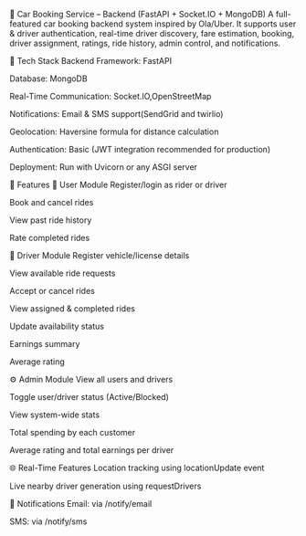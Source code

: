 🚖 Car Booking Service – Backend (FastAPI + Socket.IO + MongoDB)
A full-featured car booking backend system inspired by Ola/Uber. It supports user & driver authentication, real-time driver discovery, fare estimation, booking, driver assignment, ratings, ride history, admin control, and notifications.

📌 Tech Stack
Backend Framework: FastAPI

Database: MongoDB

Real-Time Communication: Socket.IO,OpenStreetMap

Notifications: Email & SMS support(SendGrid and twirlio)

Geolocation: Haversine formula for distance calculation

Authentication: Basic (JWT integration recommended for production)

Deployment: Run with Uvicorn or any ASGI server

🚀 Features
👤 User Module
Register/login as rider or driver

Book and cancel rides

View past ride history

Rate completed rides

🚗 Driver Module
Register vehicle/license details

View available ride requests

Accept or cancel rides

View assigned & completed rides

Update availability status

Earnings summary

Average rating

⚙️ Admin Module
View all users and drivers

Toggle user/driver status (Active/Blocked)

View system-wide stats

Total spending by each customer

Average rating and total earnings per driver

🌐 Real-Time Features
Location tracking using locationUpdate event

Live nearby driver generation using requestDrivers

📡 Notifications
Email: via /notify/email

SMS: via /notify/sms

